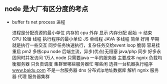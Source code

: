 ## node 是大厂有区分度的考点


- buffer 
    fs net process 进程

    进程是分配资源的最小单位
    内存的 cpu 外存 显示
    内存分配 起始 -> 结束
    CPU 轮循
    线程 执行程序的最小单位
    JS  单线程  JAVA 多线程
    简单 好用 早期就是执行一些交互
    同步任务快速执行，复杂任务交给event loop
    脆弱 容易挂 重启 pm2
    多核cpu 
    node 后端主流，异步(优点)无阻塞
    java/php  同步
    好多永固同时并发访问
    1万人 node 只需要java 一半的服务器 主要成本
    ngnix 负载均衡服务器  只负责调度 集群里哪些服务器忙 哪些闲 选择一台机器执行程序
    www.baidu.com  不是一台服务器
    dns 分布式ip地址数据库 解析  ngnix 服务器 代理 服务器集群


